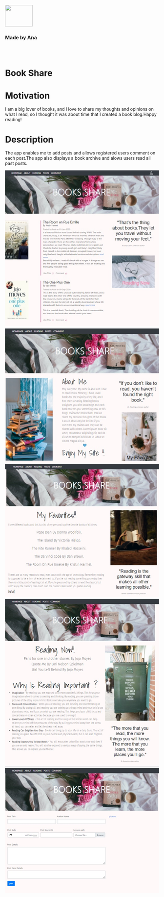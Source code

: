 <div  id="container">
<div style=display:inline-block;vertical-align:middle"><img  src="https://img.icons8.com/office/80/000000/api.png"/ height="70" width=90 align="left"></div>
<h3 style="text-align:left">Made by Ana</h3>
</div>

<br>
<br>

# Book Share


  
# Motivation
  
I am a big lover of books, and I love to share my thoughts and opinions on what I read, so I thought it was about time that I created a book blog.Happy reading!
  
# Description

The app enables me to add posts and allows registered users comment on each post.The app also displays a book archive and alows users read all past posts.
  
![Image](main.jpg)
![Image](about.jpg)
![Image](favorites.jpg)
![Image](reading.jpg)
![Image](post.jpg)

